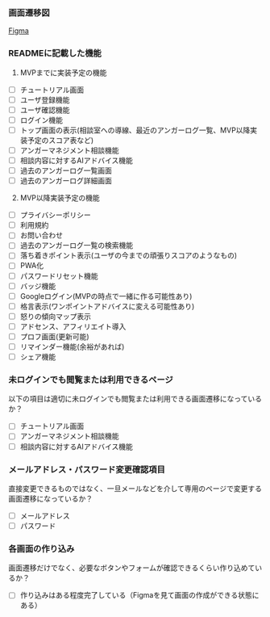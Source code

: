 ### 画面遷移図
[Figma](https://www.figma.com/design/stAsKnovF0RN7tAv85YNTD/%E3%82%A2%E3%83%B3%E3%82%B4%E3%83%AA%E7%94%BB%E9%9D%A2%E9%81%B7%E7%A7%BB%E5%9B%B3?node-id=0-1&t=aO3UjFHeQGd6NMFe-1)

### READMEに記載した機能
1. MVPまでに実装予定の機能
- [ ] チュートリアル画面
- [ ] ユーザ登録機能
- [ ] ユーザ確認機能
- [ ] ログイン機能
- [ ] トップ画面の表示(相談室への導線、最近のアンガーログ一覧、MVP以降実装予定のスコア表など)
- [ ] アンガーマネジメント相談機能
- [ ] 相談内容に対するAIアドバイス機能
- [ ] 過去のアンガーログ一覧画面
- [ ] 過去のアンガーログ詳細画面
2. MVP以降実装予定の機能
- [ ] プライバシーポリシー
- [ ] 利用規約
- [ ] お問い合わせ
- [ ] 過去のアンガーログ一覧の検索機能
- [ ] 落ち着きポイント表示(ユーザの今までの頑張りスコアのようなもの)
- [ ] PWA化
- [ ] パスワードリセット機能
- [ ] バッジ機能
- [ ] Googleログイン(MVPの時点で一緒に作る可能性あり)
- [ ] 格言表示(ワンポイントアドバイスに変える可能性あり)
- [ ] 怒りの傾向マップ表示
- [ ] アドセンス、アフィリエイト導入
- [ ] プロフ画面(更新可能)
- [ ] リマインダー機能(余裕があれば)
- [ ] シェア機能

### 未ログインでも閲覧または利用できるページ
以下の項目は適切に未ログインでも閲覧または利用できる画面遷移になっているか？
- [ ] チュートリアル画面
- [ ] アンガーマネジメント相談機能
- [ ] 相談内容に対するAIアドバイス機能

### メールアドレス・パスワード変更確認項目
直接変更できるものではなく、一旦メールなどを介して専用のページで変更する画面遷移になっているか？
- [ ] メールアドレス
- [ ] パスワード

### 各画面の作り込み
画面遷移だけでなく、必要なボタンやフォームが確認できるくらい作り込めているか？
- [ ] 作り込みはある程度完了している（Figmaを見て画面の作成ができる状態にある）
